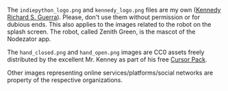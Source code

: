 The `indiepython_logo.png` and `kennedy_logo.png` files are my own ([Kennedy Richard S. Guerra](https://kennedyrichard.com)). Please, don't use them without permission or for dubious ends. This also applies to the images related to the robot on the splash screen. The robot, called Zenith Green, is the mascot of the Nodezator app.

The `hand_closed.png` and `hand_open.png` images are CC0 assets freely distributed by the excellent Mr. Kenney as part of his free [Cursor Pack](https://kenney.nl/assets/cursor-pack).

Other images representing online services/platforms/social networks are property of the respective organizations.
